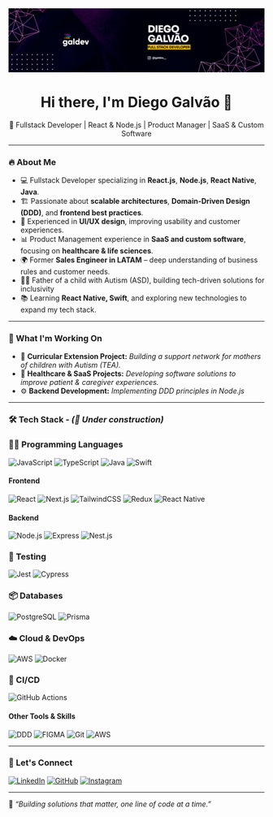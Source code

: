 <img src="linkedin-cover.png" alt="background image"/>

<h1 align="center">Hi there, I'm Diego Galvão 👋</h1>

<p align="center">
  🚀 Fullstack Developer | React & Node.js | Product Manager | SaaS & Custom Software
</p>

---

### 🔥 About Me 
- 💻 Fullstack Developer specializing in **React.js**, **Node.js**, **React Native**, **Java**.
- 🏗️ Passionate about **scalable architectures**, **Domain-Driven Design (DDD)**, and **frontend best practices**.
- 🎨 Experienced in **UI/UX design**, improving usability and customer experiences.
- 📊 Product Management experience in **SaaS and custom software**, focusing on **healthcare & life sciences**.
- 🌍 Former **Sales Engineer in LATAM** – deep understanding of business rules and customer needs.
- 👨‍👦 Father of a child with Autism (ASD), building tech-driven solutions for inclusivity
- 📚 Learning **React Native, Swift**, and exploring new technologies to expand my tech stack.

---

### 💼 What I'm Working On  
- 🚀 **Curricular Extension Project:** _Building a support network for mothers of children with Autism (TEA)._  
- 🏥 **Healthcare & SaaS Projects:** _Developing software solutions to improve patient & caregiver experiences._  
- ⚙️ **Backend Development:** _Implementing DDD principles in Node.js_  

---

### 🛠️ Tech Stack  - _(🚧 Under construction)_ 
### **👨‍💻 Programming Languages**
![JavaScript](https://img.shields.io/badge/JavaScript-F7DF1E?style=for-the-badge&logo=javascript&logoColor=black)  ![TypeScript](https://img.shields.io/badge/TypeScript-3178C6?style=for-the-badge&logo=typescript&logoColor=white)  ![Java](https://img.shields.io/badge/Java-ED8B00?style=for-the-badge&logo=java&logoColor=white)  ![Swift](https://img.shields.io/badge/Swift-FA7343?style=for-the-badge&logo=swift&logoColor=white)  
<!-- ![C#](https://img.shields.io/badge/C%23-239120?style=for-the-badge&logo=c-sharp&logoColor=white)   -->
<!-- ![Python](https://img.shields.io/badge/Python-3776AB?style=for-the-badge&logo=python&logoColor=white)   -->

#### **Frontend**  
![React](https://img.shields.io/badge/React-61DAFB?style=for-the-badge&logo=react&logoColor=white)  ![Next.js](https://img.shields.io/badge/Next.js-000000?style=for-the-badge&logo=nextdotjs&logoColor=white)  ![TailwindCSS](https://img.shields.io/badge/Tailwind_CSS-38B2AC?style=for-the-badge&logo=tailwind-css&logoColor=white)  ![Redux](https://img.shields.io/badge/Redux-764ABC?style=for-the-badge&logo=redux&logoColor=white)  ![React Native](https://img.shields.io/badge/React_Native-61DAFB?style=for-the-badge&logo=react&logoColor=white)


#### **Backend**  
![Node.js](https://img.shields.io/badge/Node.js-339933?style=for-the-badge&logo=nodedotjs&logoColor=white)  ![Express](https://img.shields.io/badge/Express.js-000000?style=for-the-badge&logo=express&logoColor=white) ![Nest.js](https://img.shields.io/badge/Nest.js-000000?style=for-the-badge&logo=nestjs&logoColor=white)

### **🧪 Testing**
![Jest](https://img.shields.io/badge/Jest-C21325?style=for-the-badge&logo=jest&logoColor=white)  ![Cypress](https://img.shields.io/badge/Cypress-17202C?style=for-the-badge&logo=cypress&logoColor=white)  

### **📦 Databases**
![PostgreSQL](https://img.shields.io/badge/PostgreSQL-316192?style=for-the-badge&logo=postgresql&logoColor=white)  ![Prisma](https://img.shields.io/badge/Prisma-2D3748?style=for-the-badge&logo=prisma&logoColor=white)

### **☁️ Cloud & DevOps**
![AWS](https://img.shields.io/badge/AWS-232F3E?style=for-the-badge&logo=amazon-aws&logoColor=white)  ![Docker](https://img.shields.io/badge/Docker-2496ED?style=for-the-badge&logo=docker&logoColor=white)  
<!-- ![Azure](https://img.shields.io/badge/Azure-0078D4?style=for-the-badge&logo=microsoft-azure&logoColor=white)   -->
<!-- ![Kubernetes](https://img.shields.io/badge/Kubernetes-326CE5?style=for-the-badge&logo=kubernetes&logoColor=white)   -->

### **🔁 CI/CD**
![GitHub Actions](https://img.shields.io/badge/GitHub_Actions-2088FF?style=for-the-badge&logo=github-actions&logoColor=white)  
<!-- ![Jenkins](https://img.shields.io/badge/Jenkins-D24939?style=for-the-badge&logo=jenkins&logoColor=white)   -->
<!-- ![GitLab CI](https://img.shields.io/badge/GitLab_CI-FC6D26?style=for-the-badge&logo=gitlab&logoColor=white)   -->

#### **Other Tools & Skills**  
![DDD](https://img.shields.io/badge/Domain--Driven_Design-000000?style=for-the-badge&logoColor=white) ![FIGMA](https://img.shields.io/badge/figma-%23F24E1E.svg?style=for-the-badge&logo=figma&logoColor=white)  ![Git](https://img.shields.io/badge/Git-F05032?style=for-the-badge&logo=git&logoColor=white)  ![AWS](https://img.shields.io/badge/AWS-232F3E?style=for-the-badge&logo=amazon-aws&logoColor=white) 


---

### 📢 Let's Connect  
[![LinkedIn](https://img.shields.io/badge/LinkedIn-0A66C2?style=for-the-badge&logo=linkedin&logoColor=white)](https://linkedin.com/in/diegogmferreira)  [![GitHub](https://img.shields.io/badge/GitHub-181717?style=for-the-badge&logo=github&logoColor=white)](https://github.com/diegogmferreira) [![Instagram](https://img.shields.io/badge/Instagram-E4405F?style=for-the-badge&logo=instagram&logoColor=white)](https://www.instagram.com/galdev__)

<!-- - **Website/Portfolio:** [yourwebsite.com](https://yourwebsite.com)   -->

---

🚀 _“Building solutions that matter, one line of code at a time.”_  
